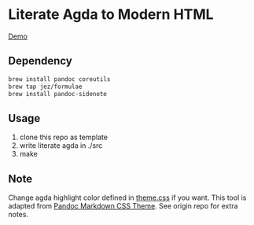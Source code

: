# Literate Agda to Modern HTML

[Demo](https://choukh.github.io/agda-lvo/Ordinal.html)

## Dependency

```bash
brew install pandoc coreutils
brew tap jez/formulae
brew install pandoc-sidenote
```

## Usage

1. clone this repo as template
2. write literate agda in ./src
3. make

## Note
Change agda highlight color defined in [theme.css](https://github.com/choukh/literate-agda-to-modern-html/blob/f34146628348ba00a4f3154d8bc7e5d3912a3a24/public/css/theme.css#L626) if you want. This tool is adapted from [Pandoc Markdown CSS Theme](https://github.com/jez/pandoc-markdown-css-theme). See origin repo for extra notes.
